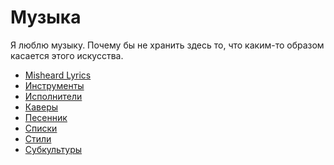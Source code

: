 # Музыка

Я люблю музыку. Почему бы не хранить здесь то, что каким-то образом касается
этого искусства.

*   [Misheard Lyrics](Misheard%20Lyrics/index.md)
*   [Инструменты](Инструменты/index.md)
*   [Исполнители](Исполнители/index.md)
*   [Каверы](Альбомы/index.md)
*   [Песенник](Песенник/index.md)
*   [Списки](Списки/index.md)
*   [Стили](Стили/index.md)
*   [Субкультуры](Субкультуры/index.md)
